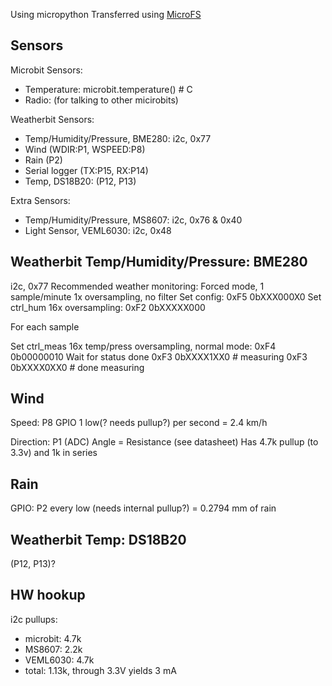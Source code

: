 Using micropython
Transferred using [MicroFS](https://microfs.readthedocs.io/en/latest/)


Sensors
------

Microbit Sensors:
- Temperature: microbit.temperature()  # C
- Radio: (for talking to other micirobits)

Weatherbit Sensors:
- Temp/Humidity/Pressure, BME280: i2c, 0x77
- Wind (WDIR:P1, WSPEED:P8)
- Rain (P2)
- Serial logger (TX:P15, RX:P14)
- Temp, DS18B20: (P12, P13)

Extra Sensors:
- Temp/Humidity/Pressure, MS8607: i2c, 0x76 & 0x40
- Light Sensor, VEML6030: i2c, 0x48


Weatherbit Temp/Humidity/Pressure: BME280
------
i2c, 0x77
Recommended weather monitoring:
    Forced mode, 1 sample/minute
    1x oversampling, no filter
Set config:
    0xF5 0bXXX000X0
Set ctrl_hum 16x oversampling:
    0xF2 0bXXXXX000

For each sample

Set ctrl_meas 16x temp/press oversampling, normal mode:
    0xF4 0b00000010
Wait for status done
    0xF3 0bXXXX1XX0  # measuring
    0xF3 0bXXXX0XX0  # done measuring


Wind
------
Speed: P8 GPIO
1 low(? needs pullup?) per second = 2.4 km/h

Direction: P1 (ADC)
Angle = Resistance (see datasheet)
Has 4.7k pullup (to 3.3v) and 1k in series


Rain
------
GPIO: P2
every low (needs internal pullup?) = 0.2794 mm of rain


Weatherbit Temp: DS18B20
------
(P12, P13)?


HW hookup
------

i2c pullups:
- microbit: 4.7k
- MS8607: 2.2k
- VEML6030: 4.7k
- total: 1.13k, through 3.3V yields 3 mA
